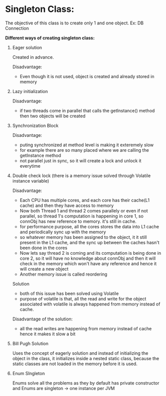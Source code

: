 # Singleton Class:
The objective of this class is to create only 1 and one object. Ex: DB Connection

**Different ways of creating singleton class:**
1. Eager solution
    
    Created in advance.
    
    Disadvantage:
    - Even though it is not used, object is created and already stored in memory
2. Lazy initialization
    
    Disadvantage:
    - if two threads come in parallel that calls the getInstance() method then two objects will be created
3. Synchronization Block
    
    Disadvantage:
    - puting synchronized at method level is making it exteremely slow
    - for example there are so many placed where we are calling the getInstance method
    - not parallel just in sync, so it will create a lock and unlock it everytime
4. Double check lock (there is a memory issue solved through Volatile instance variable)
    
    Disadvantage:
    - Each CPU has multiple cores, and each core has their cache(L1 cache) and then they have access to memory
    - Now both Thread 1 and thread 2 comes parallely or even if not parallel, so thread 1's computation is happening in core 1, so connObj has new reference to memory. it's still in cache.
    - for performance purpose, all the cores stores the data into L1 cache and periodically sync up with the memory
    - so whatever memory has been assigned to the object, it it still present in the L1 cache, and the sync up between the caches hasn't been done in the cores
    - Now lets say thread 2 is coming and its computation is being done in core 2, so it will have no knowledge about connObj and then it will check in the memory which won't have any reference and hence it will create a new object
    - Another memory issue is called reordering
    
    Solution
    - both of this issue has been solved using Volatile
    - purpose of volatile is that, all the read and write for the object associated with volatile is always happened from memory instead of cache.

    Disadvantage of the solution:
    - all the read writes are happening from memory instead of cache hence it makes it slow a bit
5. Bill Pugh Solution
    
    Uses the concept of eagerly solution and instead of initializing the object in the class, it initializes inside a nested static class, because the static classes are not loaded in the memory before it is used.
 
6. Enum SIngleton

    Enums solve all the problems as they by default has private constructor and Enums are singleton -> one instance per JVM 